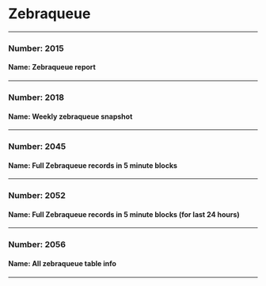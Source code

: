 # Zebraqueue

---

### Number: 2015
#### Name: Zebraqueue report



---

### Number: 2018
#### Name: Weekly zebraqueue snapshot



---

### Number: 2045
#### Name: Full Zebraqueue records in 5 minute blocks



---

### Number: 2052
#### Name: Full Zebraqueue records in 5 minute blocks (for last 24 hours)



---

### Number: 2056
#### Name: All zebraqueue table info



---
